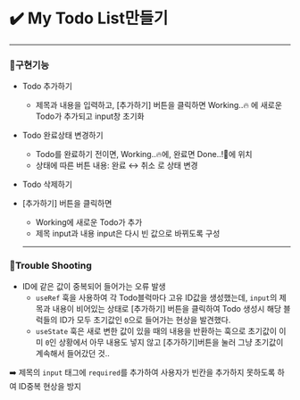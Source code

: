 # ✔️ My Todo List만들기
---
### 📌구현기능
- Todo 추가하기
  - 제목과 내용을 입력하고, [추가하기] 버튼을 클릭하면 Working..🔥 에 새로운 Todo가 추가되고 input창 초기화
- Todo 완료상태 변경하기
  - Todo를 완료하기 전이면, Working..🔥에, 완료면 Done..!🎉에 위치
  - 상태에 따른 버튼 내용: 완료 ↔ 취소 로 상태 변경
- Todo 삭제하기
- [추가하기] 버튼을 클릭하면
  - Working에 새로운 Todo가 추가
  - 제목 input과 내용 input은 다시 빈 값으로 바뀌도록 구성
 
  - ---
### 📌Trouble Shooting
- ID에 같은 값이 중복되어 들어가는 오류 발생
  - `useRef` 훅을 사용하여 각 Todo블럭마다 고유 ID값을 생성했는데, `input`의 제목과 내용이 비어있는 상태로 [추가하기] 버튼을 클릭하여 Todo 생성시 해당 블럭들의 ID가 모두 초기값인 `0`으로 들어가는 현상을 발견했다.
  - `useState` 훅은 새로 변한 값이 있을 때의 내용을 반환하는 훅으로 초기값이 이미 `0`인 상황에서 아무 내용도 넣지 않고 [추가하기]버튼을 눌러 그냥 초기값이 계속해서 들어갔던 것..
  
➡️ 제목의 `input` 태그에 `required`를 추가하여 사용자가 빈칸을 추가하지 못하도록 하여 ID중복 현상을 방지
